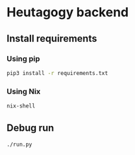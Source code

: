 # Heutagogy backend

## Install requirements
### Using pip
```sh
pip3 install -r requirements.txt
```

### Using Nix
```sh
nix-shell
```

## Debug run
```sh
./run.py
```
